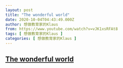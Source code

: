 ```yaml
---
layout: post
title: "The wonderful world"
date: 2020-10-04T04:43:49.000Z
author: 想做教育家的Klaus
from: https://www.youtube.com/watch?v=vJK1xsRFAt8
tags: [ 想做教育家的Klaus ]
categories: [ 想做教育家的Klaus ]
---
```

<!--1601786629000-->
[The wonderful world](https://www.youtube.com/watch?v=vJK1xsRFAt8)
------

<div>

</div>
